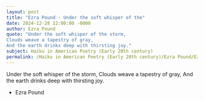 ```yaml
---
layout: post
title: "Ezra Pound - Under the soft whisper of the"
date: 2024-12-28 12:00:00 -0000
author: Ezra Pound
quote: "Under the soft whisper of the storm,
Clouds weave a tapestry of gray,
And the earth drinks deep with thirsting joy."
subject: Haiku in American Poetry (Early 20th century)
permalink: /Haiku in American Poetry (Early 20th century)/Ezra Pound/Ezra Pound - Under the soft whisper of the
---
```


Under the soft whisper of the storm,
Clouds weave a tapestry of gray,
And the earth drinks deep with thirsting joy.

- Ezra Pound
